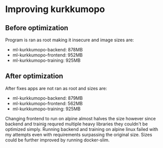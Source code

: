 # Improving kurkkumopo

## Before optimization

Program is ran as root making it insecure and image sizes are:

* ml-kurkkumopo-backend: 878MB
* ml-kurkkumopo-frontend: 952MB
* ml-kurkkumopo-training: 925MB

## After optimization

After fixes apps are not ran as root and sizes are:

* ml-kurkkumopo-backend: 879MB
* ml-kurkkumopo-frontend: 562MB
* ml-kurkkumopo-training: 925MB

Changing frontend to run on alpine almost halves the size however since backend and trainig requred multiple heavy libraries they couldn't be optimized simply. Running backend and training on alpine linux failed with my attempts even with requirements surpassing the original size. Sizes could be further improved by running docker-slim.